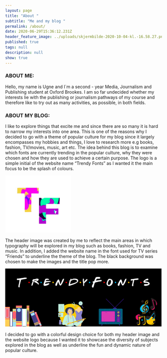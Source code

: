 ```yaml
---
layout: page
title: "About "
subtitle: "Me and my blog "
permalink: /about/
date: 2020-06-29T15:36:12.231Z
header_feature_image: ../uploads/skjermbilde-2020-10-04-kl.-16.58.27.png
published: true
tags: null
description: null
show: true
---
```

### ABOUT ME:

Hello, my name is Ugne and I`m a second - year Media, Journalism and Publishing student at Oxford Brookes. I am so far undecided whether my interests lie with the publishing or journalism pathways of my course and therefore like to try out as many activities, as possible, in both fields. 

### ABOUT MY BLOG:

I like to explore things that excite me and since there are so many it is hard to narrow my interests into one area. This is one of the reasons why I decided to go with a theme of popular culture for my blog since it largely encompasses my hobbies and things, I love to research more e.g books, fashion, TV/movies, music, art etc.  The idea behind this blog is to examine which fonts are currently trending in the popular culture, why they were chosen and how they are used to achieve a certain purpose. 
The logo is a simple initial of the website name “Trendy Fonts” as I wanted it the main focus to be the splash of colours. 

![](../uploads/kl.png)

The header image was created by me to reflect the main areas in which typography will be explored in my blog such as books, fashion, TV and music. In addition, I added the website name in the font used for TV series “Friends” to underline the theme of the blog. The black background was chosen to make the images and the title pop more.

![](../uploads/skjermbilde-2020-09-29-kl.-19.49.50.png)

I decided to go with a colorful design choice for both my header image and the website logo because I wanted it to showcase the diversity of subjects explored in the blog as well as underline the fun and dynamic nature of popular culture.
